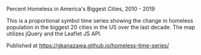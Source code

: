 Percent Homeless in America's Biggest Cities, 2010 - 2019

This is a proportional symbol time series showing the change in homeless population in
the biggest 20 cities in the US over the last decade. The map utilizes jQuery and the Leaflet JS API.

Published at https://gkanazawa.github.io/homeless-time-series/
